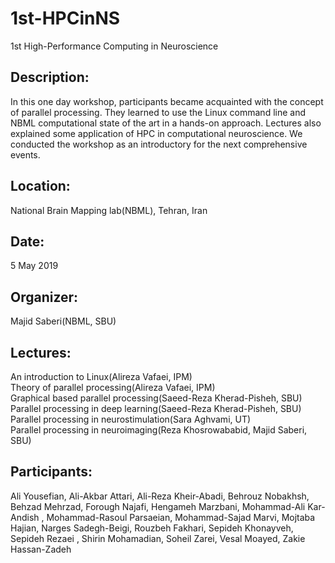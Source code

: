 # 1st-HPCinNS
1st High-Performance Computing in Neuroscience

## Description:
In this one day workshop, participants became acquainted with the concept of parallel processing. They learned to use the Linux command line and NBML computational state of the art in a hands-on approach. Lectures also explained some application of HPC in computational neuroscience. We conducted the workshop as an introductory for the next comprehensive events. 

## Location:
National Brain Mapping lab(NBML), Tehran, Iran

## Date:
5 May 2019

## Organizer:
Majid Saberi(NBML, SBU)

## Lectures: 
An introduction to Linux(Alireza Vafaei, IPM) <br/>
Theory of parallel processing(Alireza Vafaei, IPM) <br/>
Graphical based parallel processing(Saeed-Reza Kherad-Pisheh, SBU) <br/>
Parallel processing in deep learning(Saeed-Reza Kherad-Pisheh, SBU) <br/>
Parallel processing in neurostimulation(Sara Aghvami, UT) <br/>
Parallel processing in neuroimaging(Reza Khosrowababid, Majid Saberi, SBU)

## Participants:
Ali Yousefian, Ali-Akbar Attari, Ali-Reza Kheir-Abadi, Behrouz Nobakhsh, Behzad Mehrzad, Forough Najafi, Hengameh Marzbani, Mohammad-Ali Kar-Andish
, Mohammad-Rasoul Parsaeian, Mohammad-Sajad Marvi, Mojtaba Hajian, Narges Sadegh-Beigi, Rouzbeh Fakhari, Sepideh Khonayveh, Sepideh Rezaei
, Shirin Mohamadian, Soheil Zarei, Vesal Moayed, Zakie Hassan-Zadeh
